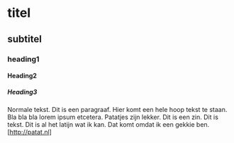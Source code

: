 # titel
## subtitel
### heading1
#### Heading2
##### Heading3
Normale tekst.
Dit is een paragraaf. Hier komt een hele hoop tekst te staan. Bla bla bla lorem ipsum etcetera.
Patatjes zijn lekker.
Dit is een zin.
Dit is tekst.
Dit is al het latijn wat ik kan. Dat komt omdat ik een gekkie ben. 
[http://patat.nl]